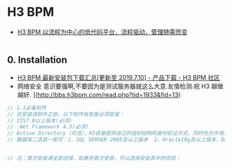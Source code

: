 # H3 BPM

- [H3 BPM 以流程为中心的低代码平台，流程驱动，管理随需而变](https://www.h3bpm.com/)

```c#

```

## 0. Installation

- [H3 BPM 最新安装包下载汇总[更新至 2019.7.10] - 产品下载 - H3 BPM 社区](http://bbs.h3bpm.com/read.php?tid=3103&fid=30)
- 网络安全 意识要强啊,不要因为是测试服务器就这么大意.友情检测.祝 H3 越做越好. ](http://bbs.h3bpm.com/read.php?tid=1933&fid=13)

```c#
// 1.1必备软件
// 在安装该软件之前，以下软件有些是必须安装：
// IIS7.0以上版本(必须)
// .Net Framework 4.5(必须)
// Active Directory（可选），H3自身提供自己的组织结构和身份验证方式，同时也允许用户使用活动目录，并且可以提供与活动目录的无缝集成
// 数据库二选其一即可：1、SQL SERVER 2005及以上版本  2、Oracle10g及以上版本，ODAC 11.2.3.0 版本（安装Oracle时必选）


// 注：首次安装请全部选择，如果非首次安装，可以选择安装其中的项目；
```
